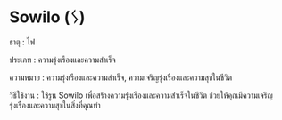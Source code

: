 # Sowilo (ᛊ)

ธาตุ : ไฟ

ประเภท : ความรุ่งเรืองและความสำเร็จ

ความหมาย : ความรุ่งเรืองและความสำเร็จ, ความเจริญรุ่งเรืองและความสุขในชีวิต

วิธีใช้งาน : ใช้รูน Sowilo เพื่อสร้างความรุ่งเรืองและความสำเร็จในชีวิต ช่วยให้คุณมีความเจริญรุ่งเรืองและความสุขในสิ่งที่คุณทำ
